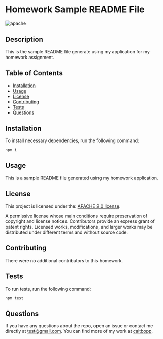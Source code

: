 # Homework Sample README File
![apache](https://img.shields.io/badge/license-APACHE%202.0-blue)

## Description
This is the sample README file generate using my application for my homework assignment.
## Table of Contents
- [Installation](#installation)
- [Usage](#usage)
- [License](#license)
- [Contributing](#contributing)
- [Tests](#tests)
- [Questions](#questions)
## Installation
To install necessary dependencies, run the following command:
```
npm i
```
## Usage
This is a sample README file generated using my homework application.
## License
This project is licensed under the: [APACHE 2.0 license](https://www.apache.org/licenses).

A permissive license whose main conditions require preservation of copyright and license notices. Contributors provide an express grant of patent rights. Licensed works, modifications, and larger works may be distributed under different terms and without source code.

## Contributing
There were no additional contributors to this homework.
## Tests
To run tests, run the following command:
```
npm test
```
## Questions
If you have any questions about the repo, open an issue or contact me directly at test@gmail.com. You can find more of my work at [caitbopp](https://github.com/caitbopp).

